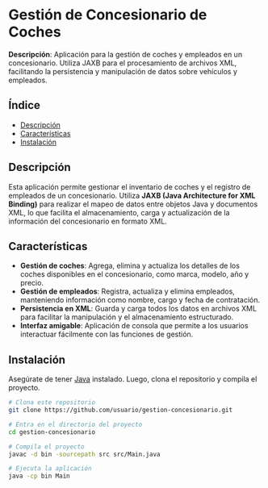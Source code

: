 # Gestión de Concesionario de Coches

**Descripción**: Aplicación para la gestión de coches y empleados en un concesionario. Utiliza JAXB para el procesamiento de archivos XML, facilitando la persistencia y manipulación de datos sobre vehículos y empleados.

## Índice

- [Descripción](#descripción)
- [Características](#características)
- [Instalación](#instalación)

## Descripción

Esta aplicación permite gestionar el inventario de coches y el registro de empleados de un concesionario. Utiliza **JAXB (Java Architecture for XML Binding)** para realizar el mapeo de datos entre objetos Java y documentos XML, lo que facilita el almacenamiento, carga y actualización de la información del concesionario en formato XML.

## Características

- **Gestión de coches**: Agrega, elimina y actualiza los detalles de los coches disponibles en el concesionario, como marca, modelo, año y precio.
- **Gestión de empleados**: Registra, actualiza y elimina empleados, manteniendo información como nombre, cargo y fecha de contratación.
- **Persistencia en XML**: Guarda y carga todos los datos en archivos XML para facilitar la manipulación y el almacenamiento estructurado.
- **Interfaz amigable**: Aplicación de consola que permite a los usuarios interactuar fácilmente con las funciones de gestión.

## Instalación

Asegúrate de tener [Java](https://www.oracle.com/java/technologies/javase-jdk11-downloads.html) instalado. Luego, clona el repositorio y compila el proyecto.

```bash
# Clona este repositorio
git clone https://github.com/usuario/gestion-concesionario.git

# Entra en el directorio del proyecto
cd gestion-concesionario

# Compila el proyecto
javac -d bin -sourcepath src src/Main.java

# Ejecuta la aplicación
java -cp bin Main
